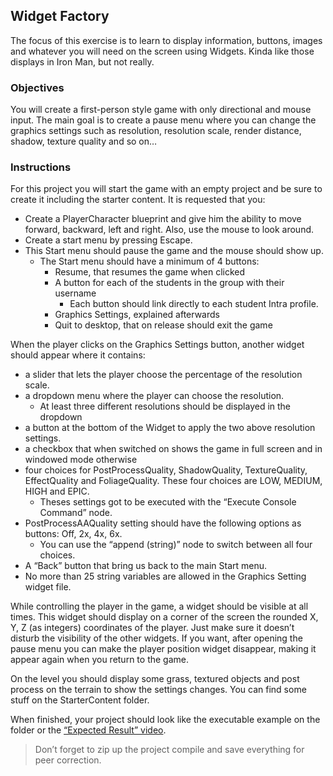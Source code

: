 ## Widget Factory

The focus of this exercise is to learn to display information, buttons, images and whatever you will need on the screen using Widgets. Kinda like those displays in Iron Man, but not really.

### Objectives

You will create a first-person style game with only directional and mouse input. The main goal is to create a pause menu where you can change the graphics settings such as resolution, resolution scale, render distance, shadow, texture quality and so on…

### Instructions

For this project you will start the game with an empty project and be sure to create it including the starter content. It is requested that you:

- Create a PlayerCharacter blueprint and give him the ability to move forward, backward, left and right. Also, use the mouse to look around.
- Create a start menu by pressing Escape.
- This Start menu should pause the game and the mouse should show up.
  - The Start menu should have a minimum of 4 buttons:
    - Resume, that resumes the game when clicked
    - A button for each of the students in the group with their username
      - Each button should link directly to each student Intra profile.
    - Graphics Settings, explained afterwards
    - Quit to desktop, that on release should exit the game

When the player clicks on the Graphics Settings button, another widget should appear where it contains:

- a slider that lets the player choose the percentage of the resolution scale.
- a dropdown menu where the player can choose the resolution.
  - At least three different resolutions should be displayed in the dropdown
- a button at the bottom of the Widget to apply the two above resolution settings.
- a checkbox that when switched on shows the game in full screen and in windowed mode otherwise
- four choices for PostProcessQuality, ShadowQuality, TextureQuality, EffectQuality and FoliageQuality. These four choices are LOW, MEDIUM, HIGH and EPIC.
  - Theses settings got to be executed with the “Execute Console Command” node.
- PostProcessAAQuality setting should have the following options as buttons: Off, 2x, 4x, 6x.
  - You can use the “append (string)” node to switch between all four choices.
- A “Back” button that bring us back to the main Start menu.
- No more than 25 string variables are allowed in the Graphics Setting widget file.

While controlling the player in the game, a widget should be visible at all times. This widget should display on a corner of the screen the rounded X, Y, Z (as integers) coordinates of the player. Just make sure it doesn’t disturb the visibility of the other widgets. If you want, after opening the pause menu you can make the player position widget disappear, making it appear again when you return to the game.

On the level you should display some grass, textured objects and post process on the terrain to show the settings changes. You can find some stuff on the StarterContent folder.

When finished, your project should look like the executable example on the folder or the [“Expected Result” video](https://youtu.be/0v-spQJwDwM).

> Don’t forget to zip up the project compile and save everything for peer correction.
